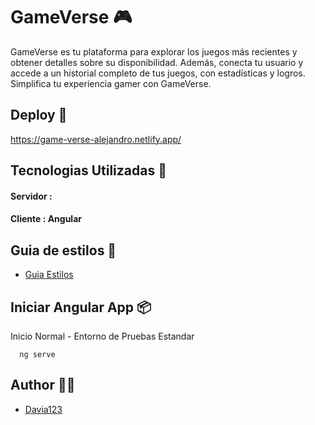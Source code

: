 
# GameVerse 🎮

GameVerse es tu plataforma para explorar los juegos más recientes y obtener detalles sobre su disponibilidad. Además, conecta tu usuario y accede a un historial completo de tus juegos, con estadísticas y logros. Simplifica tu experiencia gamer con GameVerse.

## Deploy :rocket:
https://game-verse-alejandro.netlify.app/

##  Tecnologias Utilizadas :wrench:

#### Servidor : 
#### Cliente : Angular

## Guia de estilos 💄

- [Guia Estilos]( https://www.canva.com/design/DAFzf3Ovh3o/BOKrzwWr0iCgbuMhG2gYXA/edit?utm_content=DAFzf3Ovh3o&utm_campaign=designshare&utm_medium=link2&utm_source=sharebutton)



## Iniciar Angular App :package:

Inicio Normal - Entorno de Pruebas Estandar
```http
  ng serve
```


## Author :technologist:

- [Davia123](https://github.com/Davia123)

